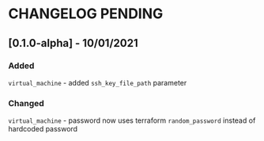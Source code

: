 CHANGELOG PENDING
=========

## [0.1.0-alpha] - 10/01/2021

### Added

`virtual_machine` - added `ssh_key_file_path` parameter

### Changed

`virtual_machine` - password now uses terraform `random_password` instead of hardcoded password

